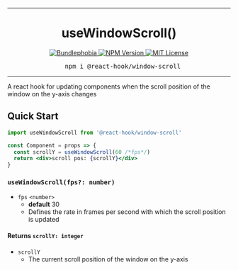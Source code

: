 <hr>
<div align="center">
  <h1 align="center">
    useWindowScroll()
  </h1>
</div>

<p align="center">
  <a href="https://bundlephobia.com/result?p=@react-hook/window-scroll">
    <img alt="Bundlephobia" src="https://img.shields.io/bundlephobia/minzip/@react-hook/window-scroll?style=for-the-badge&labelColor=24292e">
  </a>
  <!--<a aria-label="Code coverage report" href="https://codecov.io/gh/jaredLunde/react-hook">
    <img alt="Code coverage" src="https://img.shields.io/codecov/c/gh/jaredLunde/react-hook?style=for-the-badge&labelColor=24292e">
  </a>
  <a aria-label="Build status" href="https://travis-ci.org/jaredLunde/react-hook">
    <img alt="Build status" src="https://img.shields.io/travis/jaredLunde/react-hook?style=for-the-badge&labelColor=24292e">
  </a>-->
  <a aria-label="NPM version" href="https://www.npmjs.com/package/@react-hook/window-scroll">
    <img alt="NPM Version" src="https://img.shields.io/npm/v/@react-hook/window-scroll?style=for-the-badge&labelColor=24292e">
  </a>
  <a aria-label="License" href="https://jaredlunde.mit-license.org/">
    <img alt="MIT License" src="https://img.shields.io/npm/l/@react-hook/window-scroll?style=for-the-badge&labelColor=24292e">
  </a>
</p>

<pre align="center">
  npm i @react-hook/window-scroll
</pre>
<hr>

A react hook for updating components when the scroll position of the window on the
y-axis changes

## Quick Start
```jsx harmony
import useWindowScroll from '@react-hook/window-scroll'

const Component = props => {
  const scrollY = useWindowScroll(60 /*fps*/)
  return <div>scroll pos: {scrollY}</div>
}
```

### `useWindowScroll(fps?: number)`
- `fps` `<number>`
  - **default** 30
  - Defines the rate in frames per second with which the scroll position
    is updated
  
#### Returns `scrollY: integer`
- `scrollY`
  - The current scroll position of the window on the y-axis